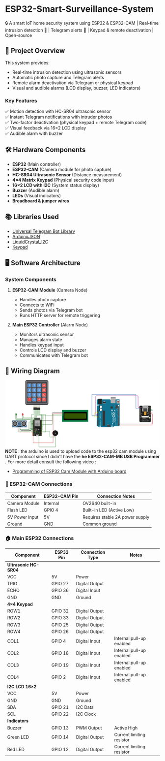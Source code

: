# ESP32-Smart-Surveillance-System
🔒 A smart IoT home security system using ESP32 &amp; ESP32-CAM | Real-time intrusion detection 📸 | Telegram alerts 🚨 | Keypad &amp; remote deactivation | Open-source

## 📌 Project Overview

This system provides:
- Real-time intrusion detection using ultrasonic sensors
- Automatic photo capture and Telegram alerts
- Remote alarm deactivation via Telegram or physical keypad
- Visual and audible alarms (LCD display, buzzer, LED indicators)

### Key Features
✅ Motion detection with HC-SR04 ultrasonic sensor  
✅ Instant Telegram notifications with intruder photos  
✅ Two-factor deactivation (physical keypad + remote Telegram code)  
✅ Visual feedback via 16×2 LCD display  
✅ Audible alarm with buzzer  

## 🛠 Hardware Components
- **ESP32** (Main controller)
- **ESP32-CAM** (Camera module for photo capture)
- **HC-SR04 Ultrasonic Sensor** (Distance measurement)
- **4×4 Matrix Keypad** (Physical security code input)
- **16×2 LCD with I2C** (System status display)
- **Buzzer** (Audible alarm)
- **LEDs** (Visual indicators)
- **Breadboard & jumper wires**

## 📚 Libraries Used
- [Universal Telegram Bot Library](https://github.com/witnessmenow/Universal-Arduino-Telegram-Bot)
- [ArduinoJSON](https://github.com/bblanchon/ArduinoJson)
- [LiquidCrystal_I2C](https://github.com/johnrickman/LiquidCrystal_I2C)
- [Keypad](https://github.com/Chris--A/Keypad)

## 🖥 Software Architecture

### System Components
1. **ESP32-CAM Module** (Camera Node)
   - Handles photo capture
   - Connects to WiFi
   - Sends photos via Telegram bot
   - Runs HTTP server for remote triggering

2. **Main ESP32 Controller** (Alarm Node)
   - Monitors ultrasonic sensor
   - Manages alarm state
   - Handles keypad input
   - Controls LCD display and buzzer
   - Communicates with Telegram bot
  
## 🔌 Wiring Diagram
![Wiring Diagram](docs/Wiring_Diagram.png)
**NOTE** : the arduino is used to upload code to the esp32 cam module using UART protocol since I didn't have 
the  **he ESP32-CAM-MB USB Programmer** . For more detail consult the following video : 
- [Programming of ESP32 Cam Module with Arduino board](https://www.youtube.com/watch?v=k528CUAIgf0&ab_channel=GENIUSTECHNOLOGY)

### 📸 ESP32-CAM Connections
| Component       | ESP32-CAM Pin | Connection Notes              |
|-----------------|---------------|--------------------------------|
| Camera Module   | Internal      | OV2640 built-in               |
| Flash LED       | GPIO 4        | Built-in LED (Active Low)     |
| 5V Power Input  | 5V            | Requires stable 2A power supply|
| Ground          | GND           | Common ground                 |

### 🏠 Main ESP32 Connections
| Component       | ESP32 Pin | Connection Type  | Notes                      |
|----------------|-----------|------------------|----------------------------|
| **Ultrasonic HC-SR04** |          |                  |                            |
| VCC            | 5V        | Power            |                            |
| TRIG           | GPIO 27   | Digital Output   |                            |
| ECHO           | GPIO 36   | Digital Input    |                            |
| GND            | GND       | Ground           |                            |
| **4×4 Keypad** |           |                  |                            |
| ROW1           | GPIO 32   | Digital Output   |                            |
| ROW2           | GPIO 33   | Digital Output   |                            |
| ROW3           | GPIO 25   | Digital Output   |                            |
| ROW4           | GPIO 26   | Digital Output   |                            |
| COL1           | GPIO 4    | Digital Input    | Internal pull-up enabled   |
| COL2           | GPIO 18   | Digital Input    | Internal pull-up enabled   |
| COL3           | GPIO 19   | Digital Input    | Internal pull-up enabled   |
| COL4           | GPIO 2    | Digital Input    | Internal pull-up enabled   |
| **I2C LCD 16×2** |         |                  |                            |
| VCC            | 5V        | Power            |                            |
| GND            | GND       | Ground           |                            |
| SDA            | GPIO 21   | I2C Data         |                            |
| SCL            | GPIO 22   | I2C Clock        |                            |
| **Indicators** |           |                  |                            |
| Buzzer         | GPIO 13   | PWM Output       | Active High               |
| Green LED      | GPIO 14   | Digital Output   | Current limiting resistor |
| Red LED        | GPIO 12   | Digital Output   | Current limiting resistor |
